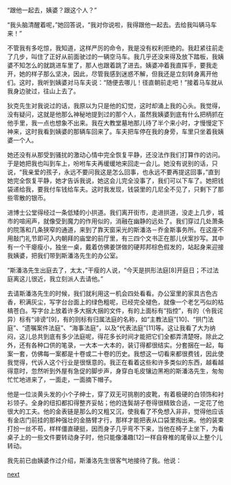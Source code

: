 
“跟他一起去，姨婆？跟这个人？”

“我头脑清醒着呢，”她回答说，“我对你说啦，我得跟他一起去。去给我叫辆马车来！”

不管我有多吃惊，我知道，这样严厉的命令，我是没有权利拒绝的。我赶紧往前走了几步，叫住了正好从前面驶过的一辆空马车。我几乎还没来得及放下踏板，我姨婆不知怎么的就跳进车里了，那人也跟着跳了进去。姨婆冲着我直挥手，要我走开，她的样子那么坚决，因此，尽管我感到迷惑不解，但我还是立刻转身离开他们。这时，我听到姨婆对马车夫说：“随便去哪儿！径直朝前走吧！”接着马车就从我身边驶过，往山上去了。

狄克先生对我说过的话，我原以为只是他的幻觉，这时却涌上我的心头。我觉得，没有疑问，这就是他那么神秘地提到过的那个人，虽然我姨婆到底有什么把柄抓在他手里，我一点也想象不出来。我在大教堂墓地那儿待了半个来小时，才慢慢定下神来，这时我看到姨婆的那辆车回来了。车夫把车停在我的身旁，车里只坐着我姨婆一个人。

她还没有从那受到骚扰的激动心情中完全恢复平静，还没法作我们打算作的访问。于是她把我也叫到车上，吩咐车夫再缓缓地来回走一会儿。她没有说别的话，只说，“我亲爱的孩子，永远不要问我这是怎么回事，也永远不要再提这回事，”直到她完全恢复平静，她才告诉我说，她这会儿完全没事了，我们可以下车了。她把钱袋递给我，要我付车钱给车夫。这时我发现，钱袋里的几尼全不见了，只剩下了那些零散的银币。

进博士公堂得经过一条低矮的小拱道。我们离开街市，走进拱道，没走上几步，城市的喧闹声，就像受到魔力的作用似的，消融在幽静的远处了。我们穿过几处萧条的院落和几条狭窄的通道，来到了靠天窗采光的斯潘洛－乔金斯事务所。在这座不用敲门礼节即可入内朝拜的庙堂的前厅里，有三四个文书正在那儿伏案抄写。其中有一个干瘪瘦小，独坐一桌，戴着仿佛姜饼做的硬邦邦棕色假发的，站起身来迎接我姨婆，把我们带到斯潘洛先生的办公室。

“斯潘洛先生出庭去了，太太，”干瘦的人说，“今天是拱形法庭[8]开庭日；不过法庭离这儿很近，我立刻派人去请他。”

去请斯潘洛先生的时候，我们就利用这一机会四处看看。办公室里的家具古色古香，积满灰尘，写字台台面上的绿色粗呢，已经完全褪色，就像一个老乞丐似的枯槁苍白。写字台上放着许多大捆大捆的文件，有的上面标有“指控”，有的（令我诧异）标有“诽谤”[9]，有的则标有归属法庭的名称，如“主教法庭”[10]、“拱门法庭”、“遗嘱案件法庭”、“海事法庭”，以及“代表法庭”[11]等。这让我看了大为纳闷，这儿总共到底有多少法庭呢，得花多长时间才能把它们全都弄清楚呀。除此之外，还有各种口供的笔录，一大本一大本的，装订得都很结实。分套捆在一起，每案一套，仿佛每一案都是十卷或二十卷的历史。我想这一切看来都很费钱，因此使我觉得，代诉人这个行业是很惬意的。我正在看着这些和许多类似的东西，越看越得意时，忽然听到外屋有急促的脚步声，身穿白毛皮镶边黑袍的斯潘洛先生，匆匆忙忙地进来了，一面走，一面摘下帽子。

他是一位淡黄头发的小个子绅士，穿了双无可挑剔的皮靴，有着极硬的白领饰和衬衫领子。全身的纽扣都扣得整齐妥帖；他的连鬓胡子卷得很精致合适，一定花了他很大的工夫。他的金表链是那么的又粗又沉，使我看了不免想入非非，觉得他应该有金店门前挂的那种强壮的金胳臂才行，那样才能把表从口袋里掏出来。他的装束打扮一丝不苟，样样僵直硬挺，因而身子几乎弯不下来，当他在椅子上坐下，为看桌子上的一些文件要转动身子时，他只能像潘趣[12]一样自脊椎的尾骨以上整个儿转动。

我先前已由姨婆作过介绍，斯潘洛先生很客气地接待了我。他说：

[next](page317.md)